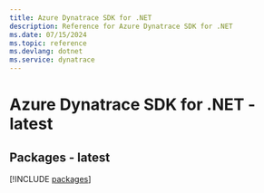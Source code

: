 ```yaml
---
title: Azure Dynatrace SDK for .NET
description: Reference for Azure Dynatrace SDK for .NET
ms.date: 07/15/2024
ms.topic: reference
ms.devlang: dotnet
ms.service: dynatrace
---
```

# Azure Dynatrace SDK for .NET - latest
## Packages - latest
[!INCLUDE [packages](dynatrace-index.md)]